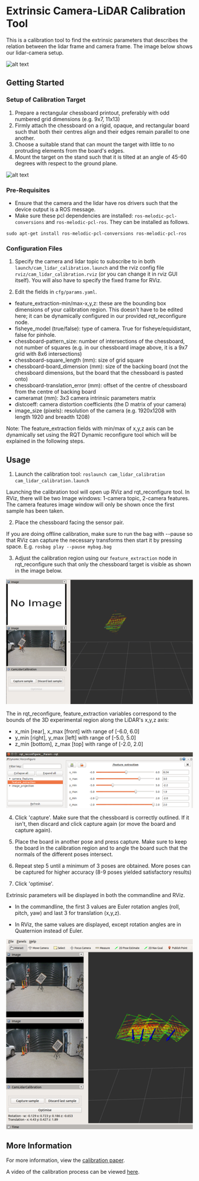 # Extrinsic Camera-LiDAR Calibration Tool

This is a calibration tool to find the extrinsic parameters that describes the relation between the lidar frame and camera frame. The image below shows our lidar-camera setup. 

![alt text](img/sensors.png "Sensor setup")

## Getting Started

### Setup of Calibration Target

1. Prepare a rectangular chessboard printout, preferably with odd numbered grid dimensions (e.g. 9x7, 11x13)
2. Firmly attach the chessboard on a rigid, opaque, and rectangular board such that both their centres align and their edges remain parallel to one another. 
3. Choose a suitable stand that can mount the target with little to no protruding elements from the board's edges.
4. Mount the target on the stand such that it is tilted at an angle of 45-60 degrees with respect to the ground plane. 

![alt text](img/Experimental_area.png "Experimental Setup")

### Pre-Requisites

- Ensure that the camera and the lidar have ros drivers such that the device output is a ROS message. 
- Make sure these pcl dependencies are installed: `ros-melodic-pcl-conversions` and `ros-melodic-pcl-ros`. They can be installed as follows. 

```
sudo apt-get install ros-melodic-pcl-conversions ros-melodic-pcl-ros
```

### Configuration Files

1. Specify the camera and lidar topic to subscribe to in both `launch/cam_lidar_calibration.launch` and the rviz config file `rviz/cam_lidar_calibration.rviz` (or you can change it in rviz GUI itself). You will also have to specify the fixed frame for RViz.

2. Edit the fields in `cfg/params.yaml`.

- feature_extraction-min/max-x,y,z: these are the bounding box dimensions of your calibration region. This doesn't have to be edited here; it can be dynamically configured in our provided rqt_reconfigure node.
- fisheye_model (true/false): type of camera. True for fisheye/equidistant, false for pinhole.
- chessboard-pattern_size: number of intersections of the chessboard, not number of squares (e.g. in our chessboard image above, it is a 9x7 grid with 8x6 intersections)
- chessboard-square_length (mm): size of grid square 
- chessboard-board_dimension (mm): size of the backing board (not the chessboard dimensions, but the board that the chessboard is pasted onto)
- chessboard-translation_error (mm): offset of the centre of chessboard from the centre of backing board
- cameramat (mm): 3x3 camera intrinsic parameters matrix
- distcoeff: camera distortion coefficients (the D matrix of your camera)
- image_size (pixels): resolution of the camera (e.g. 1920x1208 with length 1920 and breadth 1208)

Note: The feature_extraction fields with min/max of x,y,z axis can be dynamically set using the RQT Dynamic reconfigure tool which will be explained in the following steps.

## Usage

1. Launch the calibration tool: `roslaunch cam_lidar_calibration cam_lidar_calibration.launch` 

Launching the calibration tool will open up RViz and rqt_reconfigure tool. In RViz, there will be two Image windows: 1-camera topic, 2-camera features. The camera features image window will only be shown once the first sample has been taken. 

2. Place the chessboard facing the sensor pair. 

If you are doing offline calibration, make sure to run the bag with --pause so that RViz can capture the necessary transforms then start it by pressing space. 
E.g. `rosbag play --pause mybag.bag` 

3. Adjust the calibration region using our `feature_extraction` node in rqt_reconfigure such that only the chessboard target is visible as shown in the image below. 

![alt text](img/calibration_lidarregion.png "Calibration Region Setup")

The in rqt_reconfigure, feature_extraction variables correspond to the bounds of the 3D experimental region along the LiDAR's x,y,z axis:
- x_min \[rear], x_max \[front] with range of [-6.0, 6.0]
- y_min \[right], y_max \[left] with range of [-5.0, 5.0]
- z_min \[bottom], z_max \[top] with range of [-2.0, 2.0]


![alt text](img/reconfigure_gui.png "RQT Reconfigure")


4. Click 'capture'. Make sure that the chessboard is correctly outlined. If it isn't, then discard and click capture again (or move the board and capture again). 

 


5. Place the board in another pose and press capture. Make sure to keep the board in the calibration region and to angle the board such that the normals of the different poses intersect. 

6. Repeat step 5 until a minimum of 3 poses are obtained. More poses can be captured for higher accuracy (8-9 poses yielded satisfactory results)

7. Click 'optimise'.

Extrinsic parameters will be displayed in both the commandline and RViz.

- In the commandline, the first 3 values are Euler rotation angles (roll, pitch, yaw) and last 3 for translation (x,y,z). 

- In RViz, the same values are displayed, except rotation angles are in Quaternion instead of Euler. 

![alt text](img/cal_results.png "Calibration Results")


## More Information

For more information, view the [calibration paper](https://arxiv.org/abs/1904.12433).

A video of the calibration process can be viewed [here](https://www.youtube.com/watch?v=GD2c3jLBDZU). 






